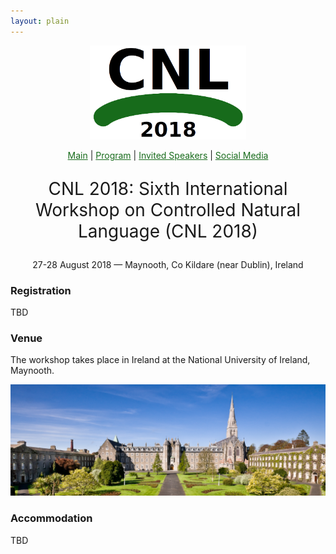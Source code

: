 ```yaml
---
layout: plain
---
```

<style>
a { color: #176B1B; }
#main_content a:hover { color: #30a030; }
</style>
<p align="middle"><img src="cnl2018logo.png" width="250"/></p>
<p class="tabs" align="middle">
<a href="cnl2018.html">Main</a> | <a href="cnl2018program.html">Program</a> | <a href="cnl2018speakers.html">Invited Speakers</a> | <a href="cnl2018SM.html">Social Media</a>
</p>
<p align="middle" style="font-size:200%">CNL 2018: Sixth International Workshop on Controlled Natural Language (CNL 2018)</p>
<p align="middle">27-28 August 2018 — Maynooth, Co Kildare (near Dublin), Ireland</p>


### Registration

TBD

### Venue

The workshop takes place in Ireland at the National University of Ireland, Maynooth.

<p align="middle">
<a href="https://www.maynoothuniversity.ie/campus-life/campus-photo-tour"><img src="NUIMCampus.jpg" width="800"/></a>
</p>

### Accommodation

TBD

